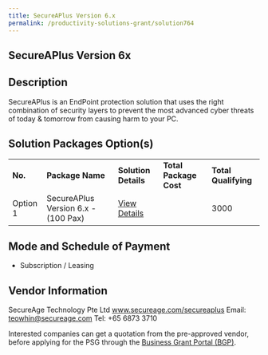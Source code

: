 ```yaml
---
title: SecureAPlus Version 6.x
permalink: /productivity-solutions-grant/solution764
---
```


## SecureAPlus Version 6x

## Description

SecureAPlus is an EndPoint protection solution that uses the right combination of security layers to prevent the most advanced cyber threats of today & tomorrow from causing harm to your PC.


## Solution Packages Option(s)

<table>
<tr>
<td><b>No.</b></td>
<td><b>Package Name</b></td>
<td><b>Solution Details</b></td>
<td><b>Total Package Cost</b></td>
<td><b>Total Qualifying</b></td>
</tr>
<tr>
<td>Option 1</td>
<td>SecureAPlus Version 6.x - (100 Pax)</td>
<td><a href='https://www.gobusiness.gov.sg/images/psg/SecureAge_Technology_20190053_Annex_3_20200625150528_Part_3.pdf'>View Details</a></td>
<td></td>
<td>3000</td>
</tr>
</table>

## Mode and Schedule of Payment

 - Subscription / Leasing

## Vendor Information

 SecureAge Technology Pte Ltd
www.secureage.com/secureaplus
Email: teowhin@secureage.com
Tel: +65 6873 3710

Interested companies can get a quotation from the pre-approved vendor, before applying for the PSG through the <a href='https://www.businessgrants.gov.sg/'>Business Grant Portal (BGP)</a>.

